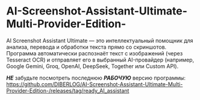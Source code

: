 # AI-Screenshot-Assistant-Ultimate-Multi-Provider-Edition-
AI Screenshot Assistant Ultimate — это интеллектуальный помощник для анализа, перевода и обработки текста прямо со скриншотов. Программа автоматически распознаёт текст с изображений (через Tesseract OCR) и отправляет его в выбранный AI-провайдер (например, Google Gemini, Groq, OpenAI, DeepSeek, Together или Custom API).

***НЕ*** забудьте посмотреть последнюю ***РАБОЧУЮ*** версию программы:
https://github.com/DIBERLOG/AI-Screenshot-Assistant-Ultimate-Multi-Provider-Edition-/releases/tag/ready_AI_assistant
